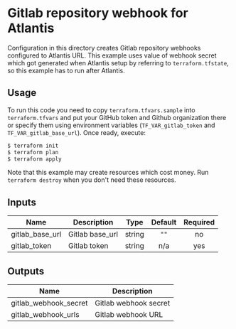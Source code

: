 # Gitlab repository webhook for Atlantis

Configuration in this directory creates Gitlab repository webhooks configured to Atlantis URL. This example uses value of webhook secret which got generated when Atlantis setup by referring to `terraform.tfstate`, so this example has to run after Atlantis.

## Usage

To run this code you need to copy `terraform.tfvars.sample` into `terraform.tfvars` and put your GitHub token and Github organization there or specify them using environment variables (`TF_VAR_gitlab_token` and `TF_VAR_gitlab_base_url`). Once ready, execute:

```bash
$ terraform init
$ terraform plan
$ terraform apply
```

Note that this example may create resources which cost money. Run `terraform destroy` when you don't need these resources.

<!-- BEGINNING OF PRE-COMMIT-TERRAFORM DOCS HOOK -->
## Inputs

| Name | Description | Type | Default | Required |
|------|-------------|:----:|:-----:|:-----:|
| gitlab\_base\_url | Gitlab base_url | string | `""` | no |
| gitlab\_token | Gitlab token | string | n/a | yes |

## Outputs

| Name | Description |
|------|-------------|
| gitlab\_webhook\_secret | Gitlab webhook secret |
| gitlab\_webhook\_urls | Gitlab webhook URL |

<!-- END OF PRE-COMMIT-TERRAFORM DOCS HOOK -->
